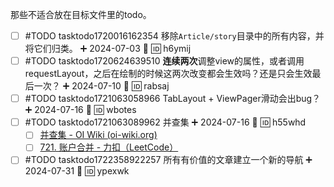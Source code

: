 那些不适合放在目标文件里的todo。

- [ ] #TODO tasktodo1720016162354 移除`Article/story`目录中的所有内容，并将它们归类。 ➕ 2024-07-03 🔽 🆔 h6ymij
- [ ] #TODO tasktodo1720624639510 **连续两次**调整view的属性，或者调用requestLayout，之后在绘制的时候这两次改变都会生效吗？还是只会生效最后一次？ ➕ 2024-07-10 🔺 🆔 rabsaj
- [ ] #TODO tasktodo1721063058966 TabLayout + ViewPager滑动会出bug？ ➕ 2024-07-16 🔺 🆔 wbotes
- [ ] #TODO tasktodo1721063089962 并查集 ➕ 2024-07-16 🔺 🆔 h55whd
	- [ ] [并查集 - OI Wiki (oi-wiki.org)](https://oi-wiki.org/ds/dsu/)
	- [ ] [721. 账户合并 - 力扣（LeetCode）](https://leetcode.cn/problems/accounts-merge/description/)
- [ ] #TODO tasktodo1722358922257 所有有价值的文章建立一个新的导航 ➕ 2024-07-31 🔺 🆔 ypexwk